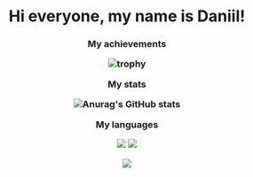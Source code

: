 <h1 align="center">Hi everyone, my name is Daniil!</h1>
<h3 align="center">

My achievements

![trophy](https://github-profile-trophy.vercel.app/?username=magecode7&theme=onestar)

My stats

![Anurag's GitHub stats](https://github-readme-stats.vercel.app/api?username=magecode7&theme=github_dark)

My languages

![](https://github-profile-summary-cards.vercel.app/api/cards/most-commit-language?username=magecode7&theme=github_dark)
![](https://github-profile-summary-cards.vercel.app/api/cards/repos-per-language?username=magecode7&theme=github_dark)

![](https://komarev.com/ghpvc/?username=magecode7&theme=github_dark)  

</h3>
